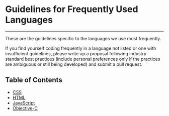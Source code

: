# Guidelines for Frequently Used Languages


---

These are the guidelines specific to the languages we use most frequently. 

If you find yourself coding frequently in a language not listed or one with 
insufficient guidelines, please write up a proposal following industry standard
best practices (include personal preferences only if the practices are 
ambiguous or still being developed) and submit a pull request.

## Table of Contents

* [CSS](css.md)
* [HTML](html.md)
* [JavaScript](javascript.md)
* [Objective-C](objective-c.md)

